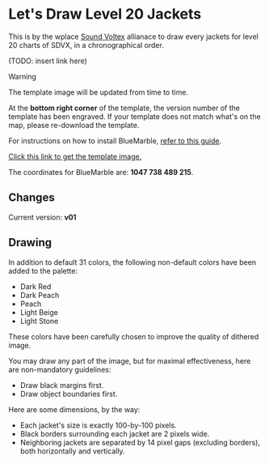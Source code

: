 # Let's Draw Level 20 Jackets

This is by the wplace [Sound Voltex](https://wplace.live/join?id=01989f5c-68ff-7a63-8f28-d965e94dbab1) allianace to draw every jackets for level 20 charts of SDVX, in a chronographical order.

(TODO: insert link here)

> [!WARNING]
> The template image will be updated from time to time.
>
> At the **bottom right corner** of the template, the version number of the template has been engraved.
> If your template does not match what's on the map, please re-download the template.

For instructions on how to install BlueMarble, [refer to this guide](https://github.com/sdvx-wplace/joyeuse?tab=readme-ov-file#using-bluemarble).

[Click this link to get the template image.](./level-20.png)

The coordinates for BlueMarble are: **1047 738 489 215**.

## Changes

Current version: **v01**

## Drawing

In addition to default 31 colors, the following non-default colors have been added to the palette:

- Dark Red
- Dark Peach
- Peach
- Light Beige
- Light Stone

These colors have been carefully chosen to improve the quality of dithered image.

You may draw any part of the image, but for maximal effectiveness, here are non-mandatory guidelines:

- Draw black margins first.
- Draw object boundaries first.

Here are some dimensions, by the way:

- Each jacket's size is exactly 100-by-100 pixels.
- Black borders surrounding each jacket are 2 pixels wide.
- Neighboring jackets are separated by 14 pixel gaps (excluding borders), both horizontally and vertically.

